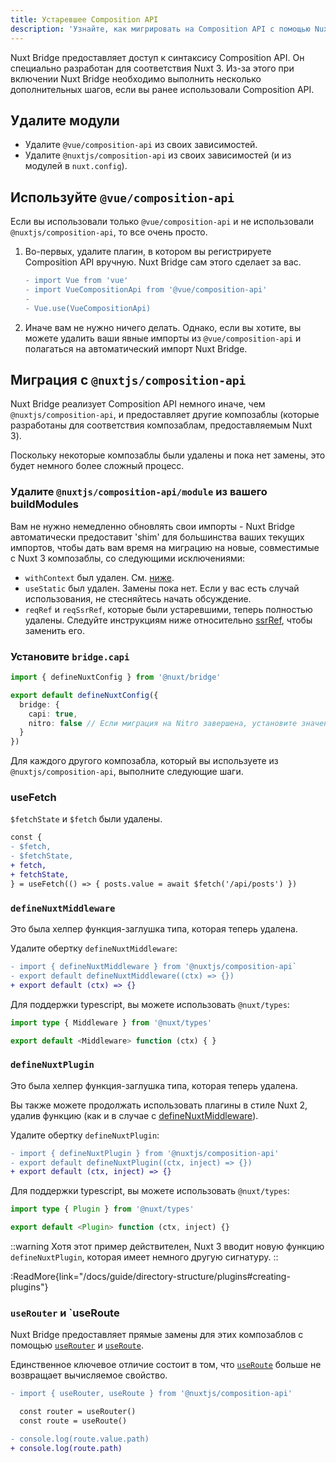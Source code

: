 ```yaml
---
title: Устаревшее Composition API
description: 'Узнайте, как мигрировать на Composition API с помощью Nuxt Bridge.'
---
```


Nuxt Bridge предоставляет доступ к синтаксису Composition API. Он специально разработан для соответствия Nuxt 3. Из-за этого при включении Nuxt Bridge необходимо выполнить несколько дополнительных шагов, если вы ранее использовали Composition API.

## Удалите модули

- Удалите `@vue/composition-api` из своих зависимостей.
- Удалите `@nuxtjs/composition-api` из своих зависимостей (и из модулей в `nuxt.config`).

## Используйте `@vue/composition-api`

Если вы использовали только `@vue/composition-api` и не использовали `@nuxtjs/composition-api`, то все очень просто.

1. Во-первых, удалите плагин, в котором вы регистрируете Composition API вручную. Nuxt Bridge сам этого сделает за вас.

   ```diff
   - import Vue from 'vue'
   - import VueCompositionApi from '@vue/composition-api'
   -
   - Vue.use(VueCompositionApi)
   ```

2. Иначе вам не нужно ничего делать. Однако, если вы хотите, вы можете удалить ваши явные импорты из `@vue/composition-api` и полагаться на автоматический импорт Nuxt Bridge.

## Миграция с `@nuxtjs/composition-api`

Nuxt Bridge реализует Composition API немного иначе, чем `@nuxtjs/composition-api`, и предоставляет другие композаблы (которые разработаны для соответствия композаблам, предоставляемым Nuxt 3).

Поскольку некоторые композаблы были удалены и пока нет замены, это будет немного более сложный процесс.

### Удалите `@nuxtjs/composition-api/module` из вашего buildModules

Вам не нужно немедленно обновлять свои импорты - Nuxt Bridge автоматически предоставит 'shim' для большинства ваших текущих импортов, чтобы дать вам время на миграцию на новые, совместимые с Nuxt 3 композаблы, со следующими исключениями:

- `withContext` был удален. См. [ниже](/docs/bridge/nuxt3-compatible-api#usecontext-and-withcontext).
- `useStatic` был удален. Замены пока нет. Если у вас есть случай использования, не стесняйтесь начать обсуждение.
- `reqRef` и `reqSsrRef`, которые были устаревшими, теперь полностью удалены. Следуйте инструкциям ниже относительно [ssrRef](/docs/bridge/nuxt3-compatible-api#ssrref-and-shallowssrref), чтобы заменить его.

### Установите `bridge.capi`

```ts
import { defineNuxtConfig } from '@nuxt/bridge'

export default defineNuxtConfig({
  bridge: {
    capi: true,
    nitro: false // Если миграция на Nitro завершена, установите значение true
  }
})
```

Для каждого другого композабла, который вы используете из `@nuxtjs/composition-api`, выполните следующие шаги.

### useFetch

`$fetchState` и `$fetch` были удалены.

```diff
const {
- $fetch,
- $fetchState,
+ fetch,
+ fetchState,
} = useFetch(() => { posts.value = await $fetch('/api/posts') })
```

### `defineNuxtMiddleware`

Это была хелпер функция-заглушка типа, которая теперь удалена.

Удалите обертку `defineNuxtMiddleware`:

```diff
- import { defineNuxtMiddleware } from '@nuxtjs/composition-api`
- export default defineNuxtMiddleware((ctx) => {})
+ export default (ctx) => {}
```

Для поддержки typescript, вы можете использовать `@nuxt/types`:

```ts
import type { Middleware } from '@nuxt/types'

export default <Middleware> function (ctx) { }
```

### `defineNuxtPlugin`

Это была хелпер функция-заглушка типа, которая теперь удалена.

Вы также можете продолжать использовать плагины в стиле Nuxt 2, удалив функцию (как и в случае с [defineNuxtMiddleware](#definenuxtmiddleware)).

Удалите обертку `defineNuxtPlugin`:

```diff
- import { defineNuxtPlugin } from '@nuxtjs/composition-api'
- export default defineNuxtPlugin((ctx, inject) => {})
+ export default (ctx, inject) => {}
```

Для поддержки typescript, вы можете использовать `@nuxt/types`:

```ts
import type { Plugin } from '@nuxt/types'

export default <Plugin> function (ctx, inject) {}
```

::warning
Хотя этот пример действителен, Nuxt 3 вводит новую функцию `defineNuxtPlugin`, которая имеет немного другую сигнатуру.
::

:ReadMore{link="/docs/guide/directory-structure/plugins#creating-plugins"}

### `useRouter` и `useRoute

Nuxt Bridge предоставляет прямые замены для этих композаблов с помощью [`useRouter`](/docs/api/composables/use-router) и [`useRoute`](/docs/api/composables/use-route).

Единственное ключевое отличие состоит в том, что [`useRoute`](/docs/api/composables/use-route) больше не возвращает вычисляемое свойство.

```diff
- import { useRouter, useRoute } from '@nuxtjs/composition-api'

  const router = useRouter()
  const route = useRoute()

- console.log(route.value.path)
+ console.log(route.path)
```
